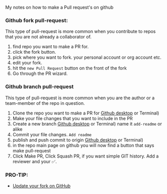 My notes on how to make a Pull request's on github <!--more-->

### Github fork pull-request:
This type of pull-request is more common when you contribute to repos that you are not already a collaborator of.

1. find repo you want to make a PR for.
2. click the fork button.
3. pick where you want to fork. your personal account or org account etc.
4. edit your fork.
5. hit the `new Pull Request` button on the front of the fork
6. Go through the PR wizard.

### Github branch pull-request
This type of pull-request is more common when you are the author or a team-member of the repo in question.

1. Clone the repo you want to make a PR for [Github desktop](https://desktop.github.com/) or Terminal)
2. Make your file changes that you want to include in the PR
3. Create a new branch [Github desktop](https://desktop.github.com/) or Terminal) name it `add-readme` or alike
4. Commit your file changes. `Add readme`
5. publish and push commit to origin [Github desktop](https://desktop.github.com/) or Terminal)
6. in the repo main page on github you will now find a button that says make pull-request
7. Click Make PR, Click Squash PR, if you want simple GIT history. Add a reviewer and your ✅.


### PRO-TIP:
- [Update your fork on GitHub](https://github.com/KirstieJane/STEMMRoleModels/wiki/Syncing-your-fork-to-the-original-repository-via-the-browser)
